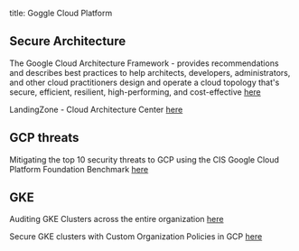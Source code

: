 title: Goggle Cloud Platform

## Secure Architecture

The Google Cloud Architecture Framework - provides recommendations and describes best practices to help architects, developers, administrators, and other cloud practitioners design and operate a cloud topology that's secure, efficient, resilient, high-performing, and cost-effective [here](https://www.youtube.com/playlist?list=PLwi6PfxEP7zYLVCK_ywVD-RJNDu6mYXbi)

LandingZone - Cloud Architecture Center [here](https://cloud.google.com/architecture)

## GCP threats

Mitigating the top 10 security threats to GCP using the CIS Google Cloud Platform Foundation Benchmark [here](https://research.nccgroup.com/2022/04/20/mitigating-the-top-10-security-threats-to-gcp-using-the-cis-google-cloud-platform-foundation-benchmark%EF%BF%BC/)

## GKE

Auditing GKE Clusters across the entire organization [here](https://cloud.google.com/blog/topics/developers-practitioners/auditing-gke-clusters-across-entire-organization/?hl=en)

Secure GKE clusters with Custom Organization Policies in GCP [here](https://julian-wieg.medium.com/visualizing-multi-cloud-iam-concepts-63525967c0a7)
